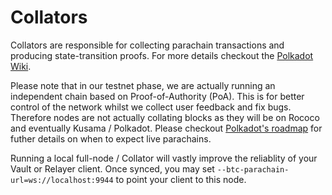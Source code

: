 # Collators

Collators are responsible for collecting parachain transactions and producing state-transition proofs. For more details checkout the [Polkadot Wiki](https://wiki.polkadot.network/docs/en/learn-collator).

Please note that in our testnet phase, we are actually running an independent chain based on Proof-of-Authority (PoA). This is for better control of the network whilst we collect user feedback and fix bugs. Therefore nodes are not actually collating blocks as they will be on Rococo and eventually Kusama / Polkadot. Please checkout [Polkadot's roadmap](https://polkadot.network/launch-parachains/) for futher details on when to expect live parachains.

Running a local full-node / Collator will vastly improve the reliablity of your Vault or Relayer client. Once synced, you may set `--btc-parachain-url=ws://localhost:9944` to point your client to this node.
